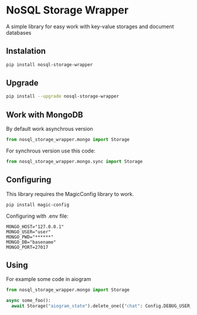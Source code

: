 # NoSQL Storage Wrapper
A simple library for easy work with key-value storages and document databases


## Instalation
```bash
pip install nosql-storage-wrapper
```

## Upgrade
```bash
pip install --upgrade nosql-storage-wrapper
```


## Work with MongoDB

By default work asynchrous version
```py
from nosql_storage_wrapper.mongo import Storage

```

For synchrous version use this code:
```py
from nosql_storage_wrapper.mongo.sync import Storage

```

## Configuring
This library requires the MagicConfig library to work.
```bash
pip install magic-config
```

Configuring with .env file:
```
MONGO_HOST="127.0.0.1"
MONGO_USER="user"
MONGO_PWD="******"
MONGO_DB="basename"
MONGO_PORT=27017
```

## Using
For example some code in aiogram

```py
from nosql_storage_wrapper.mongo import Storage

async some_foo():
  await Storage("aiogram_state").delete_one({"chat": Config.DEBUG_USER_ID})

```
